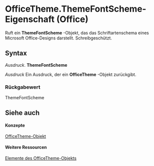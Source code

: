 
# OfficeTheme.ThemeFontScheme-Eigenschaft (Office)

Ruft ein  **ThemeFontScheme** -Objekt, das das Schriftartenschema eines Microsoft Office-Designs darstellt. Schreibgeschützt.


## Syntax

 _Ausdruck_. **ThemeFontScheme**

 _Ausdruck_ Ein Ausdruck, der ein **OfficeTheme** -Objekt zurückgibt.


### Rückgabewert

ThemeFontScheme


## Siehe auch


#### Konzepte


[OfficeTheme-Objekt](0cdffd48-30cb-b0e7-d9f6-a4c882f82c8a.md)
#### Weitere Ressourcen


[Elemente des OfficeTheme-Objekts](http://msdn.microsoft.com/library/f905de10-b23d-638a-b170-34ba0bd03cf8%28Office.15%29.aspx)